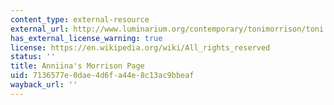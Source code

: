 ```yaml
---
content_type: external-resource
external_url: http://www.luminarium.org/contemporary/tonimorrison/toni.htm
has_external_license_warning: true
license: https://en.wikipedia.org/wiki/All_rights_reserved
status: ''
title: Anniina's Morrison Page
uid: 7136577e-0dae-4d6f-a44e-8c13ac9bbeaf
wayback_url: ''
---
```

